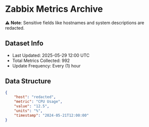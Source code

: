 # Zabbix Metrics Archive

⚠️ **Note**: Sensitive fields like hostnames and system descriptions are redacted.

## Dataset Info
- Last Updated: 2025-05-29 12:00 UTC
- Total Metrics Collected: 992
- Update Frequency: Every (1) hour

## Data Structure
```json
{
    "host": "redacted",
    "metric": "CPU Usage",
    "value": "12.5",
    "units": "%",
    "timestamp": "2024-05-21T12:00:00"
}
```
